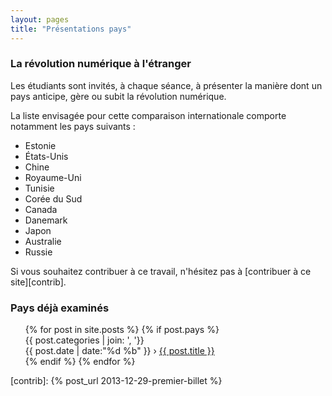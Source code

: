 ```yaml
---
layout: pages
title: "Présentations pays"
---
```


### La révolution numérique à l'étranger

Les étudiants sont invités, à chaque séance, à présenter
la manière dont un pays anticipe, gère ou subit la révolution
numérique.

La liste envisagée pour cette comparaison internationale comporte
notamment les pays suivants :

 - Estonie
 - États-Unis
 - Chine
 - Royaume-Uni
 - Tunisie
 - Corée du Sud 
 - Canada
 - Danemark
 - Japon
 - Australie
 - Russie

Si vous souhaitez contribuer à ce travail, n'hésitez pas à
[contribuer à ce site][contrib].

### Pays déjà examinés

<ul class="past posts">
  {% for post in site.posts %}
   {% if post.pays %}
 <li style="list-style-type: none;">
   <div class="droite tags">
     {{ post.categories | join: ', '}}
   </div>
   <time datetime="{{ post.date | date_to_xmlschema }}" itemprop="datePublished">{{ post.date | date:"%d %b" }} </time>
   ›
   <span itemprop="name"><a href="{{ post.url }}" itemprop="url">{{ post.title }}</a></span>
 </li>
   {% endif %}
  {% endfor %}
</ul>

[contrib]: {% post_url 2013-12-29-premier-billet %}
